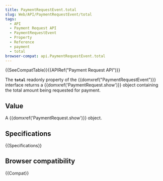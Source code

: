 ```yaml
---
title: PaymentRequestEvent.total
slug: Web/API/PaymentRequestEvent/total
tags:
  - API
  - Payment Request API
  - PaymentRequestEvent
  - Property
  - Reference
  - payment
  - total
browser-compat: api.PaymentRequestEvent.total
---
```

{{SeeCompatTable}}{{APIRef("Payment Request API")}}

The **`total`** readonly property of the
{{domxref("PaymentRequestEvent")}} interface returns a
{{domxref('PaymentRequest.show')}} object containing the total amount being requested
for payment.

## Value

A {{domxref('PaymentRequest.show')}} object.

## Specifications

{{Specifications}}

## Browser compatibility

{{Compat}}
